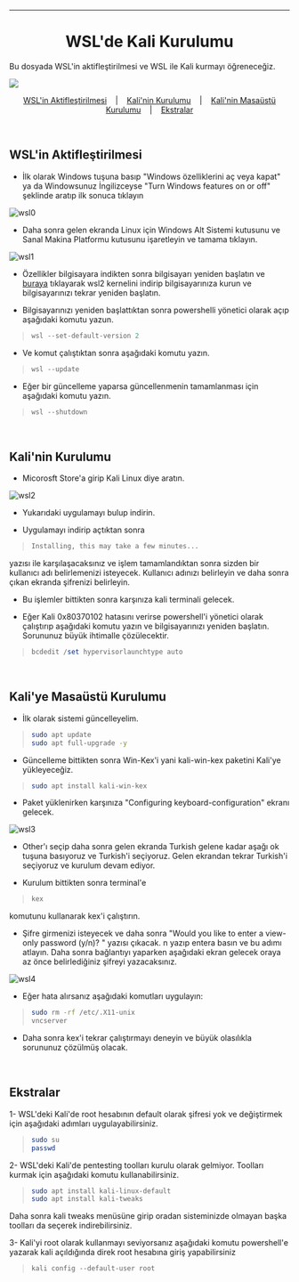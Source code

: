 <a name="top"></a>

---
<h1 align="center">WSL'de Kali Kurulumu</h1>

Bu dosyada WSL'in aktifleştirilmesi ve WSL ile Kali kurmayı öğreneceğiz.

<p align="left" style="vertical-align: top;">
  <img src="https://img.shields.io/badge/Windows-%3E=_10-royalblue.svg">
</p>

<p align="center">
  <a href="#wsl">WSL'in Aktifleştirilmesi</a>
  &nbsp;&nbsp;&nbsp;|&nbsp;&nbsp;&nbsp;
  <a href="#kali">Kali'nin Kurulumu</a>
  &nbsp;&nbsp;&nbsp;|&nbsp;&nbsp;&nbsp;
  <a href="#kalidesktop">Kali'nin Masaüstü Kurulumu</a>
  &nbsp;&nbsp;&nbsp;|&nbsp;&nbsp;&nbsp;
  <a href="#extras">Ekstralar</a>
</p>

<br>

<a name="wsl"></a>
## WSL'in Aktifleştirilmesi

- İlk olarak Windows tuşuna basıp "Windows özelliklerini aç veya kapat" ya da Windowsunuz İngilizceyse "Turn Windows features on or off" şeklinde aratıp ilk sonuca tıklayın

<img src="https://i.ibb.co/99wtmv4/wsl0.png" alt="wsl0" border="0">

<br>

- Daha sonra gelen ekranda Linux için Windows Alt Sistemi kutusunu ve Sanal Makina Platformu kutusunu işaretleyin ve tamama tıklayın.


<img src="https://i.ibb.co/985D3DW/wsl1.png" alt="wsl1" border="0">

<br>

- Özellikler bilgisayara indikten sonra bilgisayarı yeniden başlatın ve <a href=https://wslstorestorage.blob.core.windows.net/wslblob/wsl_update_x64.msi>buraya</a> tıklayarak wsl2 kernelini indirip bilgisayarınıza kurun ve bilgisayarınızı tekrar yeniden başlatın.

- Bilgisayarınızı yeniden başlattıktan sonra powershelli yönetici olarak açıp aşağıdaki komutu yazun.
> ```powershell
> wsl --set-default-version 2
> ```

- Ve komut çalıştıktan sonra aşağıdaki komutu yazın.
> ```powershell
> wsl --update
> ```

- Eğer bir güncelleme yaparsa güncellenmenin tamamlanması için aşağıdaki komutu yazın.
> ```powershell
> wsl --shutdown
> ```

<br>

<a name="kali"></a>
## Kali'nin Kurulumu
- Micorosft Store'a girip Kali Linux diye aratın.

<img src="https://i.ibb.co/P5DMc5B/wsl2.png" alt="wsl2" border="0">

<br>

- Yukarıdaki uygulamayı bulup indirin.

- Uygulamayı indirip açtıktan sonra

> ```bash
> Installing, this may take a few minutes...
> ```

yazısı ile karşılaşacaksınız ve işlem tamamlandıktan sonra sizden bir kullanıcı adı belirlemenizi isteyecek.
Kullanıcı adınızı belirleyin ve daha sonra çıkan ekranda şifrenizi belirleyin.

- Bu işlemler bittikten sonra karşınıza kali terminali gelecek.

- Eğer Kali 0x80370102 hatasını verirse powershell'i yönetici olarak çalıştırıp aşağıdaki komutu yazın ve bilgisayarınızı yeniden başlatın. Sorununuz büyük ihtimalle çözülecektir.
> ```powershell
> bcdedit /set hypervisorlaunchtype auto
> ```

<br>

<a name="kalidesktop"></a>
## Kali'ye Masaüstü Kurulumu

- İlk olarak sistemi güncelleyelim.
> ```bash
> sudo apt update
> sudo apt full-upgrade -y
> ```

- Güncelleme bittikten sonra Win-Kex'i yani kali-win-kex paketini Kali'ye yükleyeceğiz.
> ```bash
> sudo apt install kali-win-kex
> ```


- Paket yüklenirken karşınıza "Configuring keyboard-configuration" ekranı gelecek.

<img src="https://i.ibb.co/6rKYdw5/wsl3.png" alt="wsl3" border="0">

- Other'ı seçip daha sonra gelen ekranda Turkish gelene kadar aşağı ok tuşuna basıyoruz ve Turkish'i seçiyoruz.
Gelen ekrandan tekrar Turkish'i seçiyoruz ve kurulum devam ediyor.

- Kurulum bittikten sonra terminal'e
> ```bash
> kex
> ```

komutunu kullanarak kex'i çalıştırın.

- Şifre girmenizi isteyecek ve daha sonra "Would you like to enter a view-only password (y/n)? " yazısı çıkacak. n yazıp entera basın ve bu adımı atlayın. Daha sonra bağlantıyı yaparken aşağıdaki ekran gelecek oraya az önce belirlediğiniz şifreyi yazacaksınız.

<img src="https://i.ibb.co/fxGtxC6/wsl4.png" alt="wsl4" border="0">

- Eğer hata alırsanız aşağıdaki komutları uygulayın:
> ```bash
> sudo rm -rf /etc/.X11-unix
> vncserver
> ```

- Daha sonra kex'i tekrar çalıştırmayı deneyin ve büyük olasılıkla sorununuz çözülmüş olacak.

<br>

<a name="extras"></a>
## Ekstralar

1- WSL'deki Kali'de root hesabının default olarak şifresi yok ve değiştirmek için aşağıdaki adımları uygulayabilirsiniz.
> ```bash
> sudo su
> passwd
> ```

2- WSL'deki Kali'de pentesting toolları kurulu olarak gelmiyor. Toolları kurmak için aşağıdaki komutu kullanabilirsiniz.
> ```bash
> sudo apt install kali-linux-default
> sudo apt install kali-tweaks
> ```

Daha sonra kali tweaks menüsüne girip oradan sisteminizde olmayan başka toolları da seçerek indirebilirsiniz.

3- Kali'yi root olarak kullanmayı seviyorsanız aşağıdaki komutu powershell'e yazarak kali açıldığında direk root hesabına giriş yapabilirsiniz
> ```powershell
> kali config --default-user root
> ```
